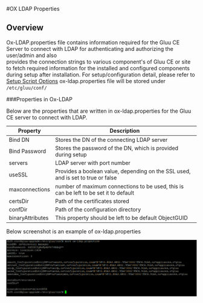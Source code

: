 #OX LDAP Properties

## Overview

Ox-LDAP.properties file contains information required for the Gluu CE Server 
to connect with LDAP for authenticating and authorizing the user/admin and also  
provides the connection strings to various component's of Gluu CE or site to 
fetch required information for the installed and configured components during 
setup after installation. For setup/configuration detail, please refer to 
[Setup Script Options](../installation-guide/setup_py.md) 
ox-ldap.properties file will be stored under `/etc/gluu/conf/`

###Properties in Ox-LDAP

Below are the properties that are written in ox-ldap.properties for the 
Gluu CE server to connect with LDAP. 

|Property|Description|
|--------|-----------|
|Bind DN| Stores the DN of the connecting LDAP server|
|Bind Password| Stores the password of the DN, which is provided during setup|
|servers|LDAP server with port number|
|useSSL|Provides a boolean value, depending on the SSL used, and is set to true or false|
|maxconnections|number of maximum connections to be used, this is can be left to be set it to default|
|certsDir|Path of the certificates stored|
|confDir|Path of the configuration directory|
|binaryAttributes|This property should be left to be default ObjectGUID|

Below screenshot is an example of ox-ldap.properties

![example](../img/reference/oxldapexample.png)
